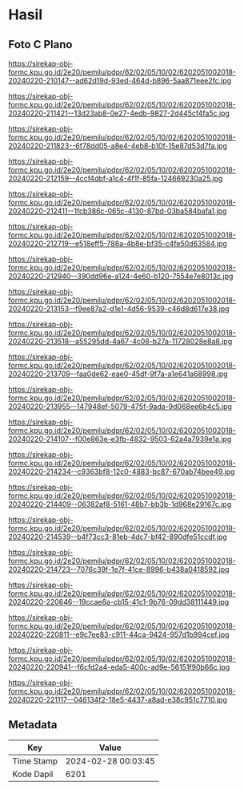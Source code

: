 # Hasil

## Foto C Plano

https://sirekap-obj-formc.kpu.go.id/2e20/pemilu/pdpr/62/02/05/10/02/6202051002018-20240220-210147--ad62d19d-93ed-464d-b896-5aa871eee2fc.jpg

https://sirekap-obj-formc.kpu.go.id/2e20/pemilu/pdpr/62/02/05/10/02/6202051002018-20240220-211421--13d23ab8-0e27-4edb-9827-2d445cf4fa5c.jpg

https://sirekap-obj-formc.kpu.go.id/2e20/pemilu/pdpr/62/02/05/10/02/6202051002018-20240220-211823--6f78dd05-a8e4-4eb8-b10f-15e87d53d7fa.jpg

https://sirekap-obj-formc.kpu.go.id/2e20/pemilu/pdpr/62/02/05/10/02/6202051002018-20240220-212159--4ccf4dbf-a1c4-4f1f-85fa-124669230a25.jpg

https://sirekap-obj-formc.kpu.go.id/2e20/pemilu/pdpr/62/02/05/10/02/6202051002018-20240220-212411--1fcb386c-065c-4130-87bd-03ba584bafa1.jpg

https://sirekap-obj-formc.kpu.go.id/2e20/pemilu/pdpr/62/02/05/10/02/6202051002018-20240220-212719--e518eff5-788a-4b8e-bf35-c4fe50d63584.jpg

https://sirekap-obj-formc.kpu.go.id/2e20/pemilu/pdpr/62/02/05/10/02/6202051002018-20240220-212940--390dd96e-a124-4e60-b120-7554e7e8013c.jpg

https://sirekap-obj-formc.kpu.go.id/2e20/pemilu/pdpr/62/02/05/10/02/6202051002018-20240220-213153--f9ee87a2-d1e1-4d56-9539-c46d8d617e38.jpg

https://sirekap-obj-formc.kpu.go.id/2e20/pemilu/pdpr/62/02/05/10/02/6202051002018-20240220-213518--a55295dd-4a67-4c08-b27a-11728028e8a8.jpg

https://sirekap-obj-formc.kpu.go.id/2e20/pemilu/pdpr/62/02/05/10/02/6202051002018-20240220-213709--faa0de62-eae0-45df-9f7a-a1e641a68998.jpg

https://sirekap-obj-formc.kpu.go.id/2e20/pemilu/pdpr/62/02/05/10/02/6202051002018-20240220-213955--147948ef-5079-475f-9ada-9d068ee6b4c5.jpg

https://sirekap-obj-formc.kpu.go.id/2e20/pemilu/pdpr/62/02/05/10/02/6202051002018-20240220-214107--f00e863e-e3fb-4832-9503-62a4a7939e1a.jpg

https://sirekap-obj-formc.kpu.go.id/2e20/pemilu/pdpr/62/02/05/10/02/6202051002018-20240220-214234--c9363bf8-12c0-4883-bc87-670ab74bee49.jpg

https://sirekap-obj-formc.kpu.go.id/2e20/pemilu/pdpr/62/02/05/10/02/6202051002018-20240220-214409--06382af8-5161-48b7-bb3b-1d968e29167c.jpg

https://sirekap-obj-formc.kpu.go.id/2e20/pemilu/pdpr/62/02/05/10/02/6202051002018-20240220-214539--b4f73cc3-81eb-4dc7-bf42-890dfe51ccdf.jpg

https://sirekap-obj-formc.kpu.go.id/2e20/pemilu/pdpr/62/02/05/10/02/6202051002018-20240220-214723--7076c39f-1e7f-41ce-8996-b438a0418592.jpg

https://sirekap-obj-formc.kpu.go.id/2e20/pemilu/pdpr/62/02/05/10/02/6202051002018-20240220-220646--19ccae6a-cb15-41c1-9b76-09dd38111449.jpg

https://sirekap-obj-formc.kpu.go.id/2e20/pemilu/pdpr/62/02/05/10/02/6202051002018-20240220-220811--e9c7ee83-c911-44ca-9424-957d1b994cef.jpg

https://sirekap-obj-formc.kpu.go.id/2e20/pemilu/pdpr/62/02/05/10/02/6202051002018-20240220-220941--f6cfd2a4-eda5-400c-ad9e-56151f90b66c.jpg

https://sirekap-obj-formc.kpu.go.id/2e20/pemilu/pdpr/62/02/05/10/02/6202051002018-20240220-221117--046134f2-18e5-4437-a8ad-e38c951c7710.jpg


## Metadata

| Key        | Value               |
| ---------- | ------------------- |
| Time Stamp | 2024-02-28 00:03:45 |
| Kode Dapil | 6201                |



